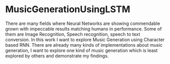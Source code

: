 # MusicGenerationUsingLSTM
There are many fields where Neural Networks are showing commendable grown with impeccable results matching
humans in performance. Some of them are Image Recognition, Speech recognition, speech to text conversion. In this
work I want to explore Music Generation using Character
based RNN. There are already many kinds of implementations about music generation, I want to explore one kind
of music generation which is least explored by others and
demonstrate my findings.
